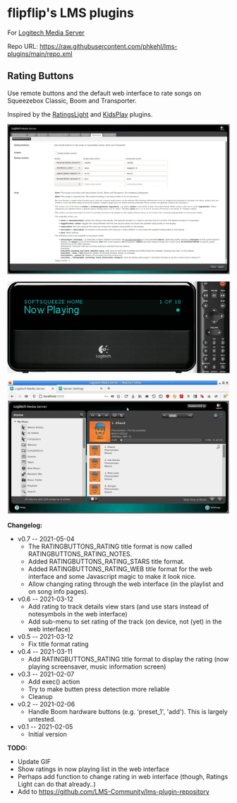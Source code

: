 # flipflip's LMS plugins

For [Logitech Media Server](https://github.com/Logitech/slimserver)

Repo URL: <https://raw.githubusercontent.com/phkehl/lms-plugins/main/repo.xml>

## Rating Buttons

Use remote buttons and the default web interface to rate songs on Squeezebox Classic, Boom and Transporter.

Inspired by the [RatingsLight](https://github.com/AF-1/lms-ratingslight) and
[KidsPlay](https://tuxreborn.netlify.app/slim/kidsplay) plugins.

![screenshot](RatingButtons-screenshot.png)

![demo](RatingButtons-demo-player.gif)

![demo](RatingButtons-demo-web.gif)

**Changelog:**
- v0.7 -- 2021-05-04
  - The RATINGBUTTONS_RATING title format is now called RATINGBUTTONS_RATING_NOTES.
  - Added RATINGBUTTONS_RATING_STARS title format.
  - Added RATINGBUTTONS_RATING_WEB title format for the web interface and some Javascript magic to make it look nice.
  - Allow changing rating through the web interface (in the playlist and on song info pages).
- v0.6 -- 2021-03-12
  - Add rating to track details view stars (and use stars instead of notesymbols in the web interface)
  - Add sub-menu to set rating of the track (on device, not (yet) in the web interface)
- v0.5 -- 2021-03-12
  - Fix title format rating
- v0.4 -- 2021-03-11
  - Add RATINGBUTTONS_RATING title format to display the rating (now playing screensaver, music information screen)
- v0.3 -- 2021-02-07
  - Add exec() action
  - Try to make butten press detection more reliable
  - Cleanup
- v0.2 -- 2021-02-06
  - Handle Boom hardware buttons (e.g. 'preset_1', 'add'). This is largely untested.
- v0.1 -- 2021-02-05
  - Initial version

**TODO:**

- Update GIF
- Show ratings in now playing list in the web interface
- Perhaps add function to change rating in web interface (though, Ratings Light can do that already..)
- Add to <https://github.com/LMS-Community/lms-plugin-repository>
